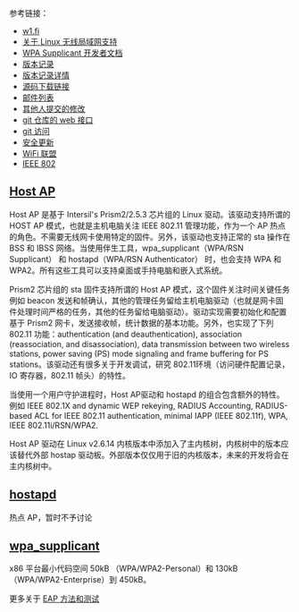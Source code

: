 参考链接：

* [w1.fi](http://w1.fi/)
* [关于 Linux 无线局域网支持](https://www.hpl.hp.com/personal/Jean_Tourrilhes/Linux/Wireless.html)
* [WPA Supplicant 开发者文档](http://w1.fi/wpa_supplicant/devel/)
* [版本记录](http://w1.fi/releases.html)
* [版本记录详情](http://w1.fi/releases.html)
* [源码下载链接](http://w1.fi/releases/)
* [邮件列表](http://lists.infradead.org/mailman/listinfo/hostap)
* [其他人提交的修改](http://lists.infradead.org/pipermail/hostap/)
* [git 仓库的 web 接口](http://w1.fi/cgit)
* [git 访问](http://w1.fi/cvs.html)
* [安全更新](http://w1.fi/security/)
* [WiFi 联盟](https://www.wi-fi.org/)
* [IEEE 802](http://www.ieee802.org/)

## [Host AP](http://w1.fi/hostap-driver.html)

Host AP 是基于 Intersil's Prism2/2.5.3 芯片组的 Linux 驱动。该驱动支持所谓的 HOST AP 模式，也就是主机电脑关注 IEEE 802.11 管理功能，作为一个 AP 热点的角色。不需要无线网卡使用特定的固件。另外，该驱动也支持正常的 sta 操作在 BSS 和 IBSS 网络。当使用伴生工具，wpa_supplicant（WPA/RSN Supplicant） 和 hostapd（WPA/RSN Authenticator） 时，也会支持 WPA 和 WPA2。所有这些工具可以支持桌面或手持电脑和嵌入式系统。

Prism2 芯片组的 sta 固件支持所谓的 Host AP 模式，这个固件关注时间关键任务例如 beacon 发送和帧确认，其他的管理任务留给主机电脑驱动（也就是网卡固件处理时间严格的任务，其他的任务留给电脑驱动）。驱动实现需要初始化和配置基于 Prism2 网卡，发送接收帧，统计数据的基本功能。另外，也实现了下列 802.11 功能：authentication (and deauthentication), association (reassociation, and disassociation), data transmission between two wireless stations, power saving (PS) mode signaling and frame buffering for PS stations。该驱动还有很多关于开发调试，研究 802.11环境（访问硬件配置记录，IO 寄存器，802.11 帧头）的特性。

当使用一个用户守护进程时，Host AP驱动和 hostapd 的组合包含额外的特性。例如 IEEE 802.1X and dynamic WEP rekeying, RADIUS Accounting, RADIUS-based ACL for IEEE 802.11 authentication, minimal IAPP (IEEE 802.11f), WPA, IEEE 802.11i/RSN/WPA2.

Host AP 驱动在 Linux v2.6.14 内核版本中添加入了主内核树，内核树中的版本应该替代外部 hostap 驱动板。外部版本仅仅用于旧的内核版本，未来的开发将会在主内核树中。

## [hostapd](http://w1.fi/hostapd/)

热点 AP，暂时不予讨论

## [wpa_supplicant](http://w1.fi/wpa_supplicant/)

x86 平台最小代码空间 50kB （WPA/WPA2-Personal）和 130kB （WPA/WPA2-Enterprise）到 450kB。

更多关于 [EAP 方法和测试](http://w1.fi/cgit/hostap/plain/wpa_supplicant/eap_testing.txt)
